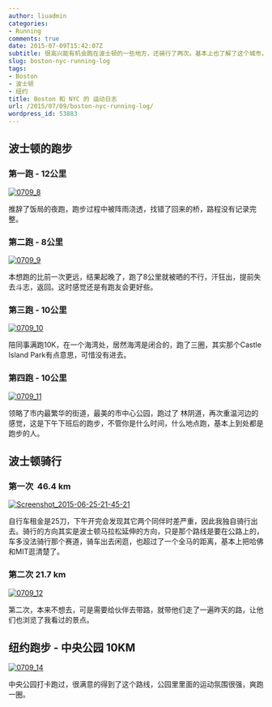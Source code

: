 ```yaml
---
author: liuadmin
categories:
- Running
comments: true
date: 2015-07-09T15:42:07Z
subtitle: 很高兴能有机会跑在波士顿的一些地方，还骑行了两次。基本上也了解了这个城市，熟悉了运动的地形，领略了城市的风光，感受了这个城市的运动文化和气息。纽约的行程安排的它紧凑了，导致就跑了一次中央公园，给以后留下很多探索的空白。
slug: boston-nyc-running-log
tags:
- Boston
- 波士顿
- 纽约
title: Boston 和 NYC 的 运动日志
url: /2015/07/09/boston-nyc-running-log/
wordpress_id: 53883
---
```


## 波士顿的跑步




### 第一跑 - 12公里


[![0709_8](http://7bv9gn.com1.z0.glb.clouddn.com/wp-content/uploads/2015/07/0709_8-576x1024.jpg)](http://martinliu.cn/boston-running-log/0709_8/)

推辞了饭局的夜跑，跑步过程中被阵雨浇透，找错了回来的桥，路程没有记录完整。


### 第二跑 - 8公里


[![0709_9](http://7bv9gn.com1.z0.glb.clouddn.com/wp-content/uploads/2015/07/0709_9-576x1024.jpg)](http://martinliu.cn/boston-running-log/0709_9/)

本想跑的比前一次更远，结果起晚了，跑了8公里就被晒的不行，汗狂出，提前失去斗志，返回。这时感觉还是有跑友会更好些。


### 第三跑 - 10公里


[![0709_10](http://7bv9gn.com1.z0.glb.clouddn.com/wp-content/uploads/2015/07/0709_10-576x1024.jpg)](http://martinliu.cn/boston-running-log/0709_10/)

陪同事满跑10K，在一个海湾处，居然海湾是闭合的，跑了三圈，其实那个Castle Island Park有点意思，可惜没有进去。


### 第四跑 - 10公里


[![0709_11](http://7bv9gn.com1.z0.glb.clouddn.com/wp-content/uploads/2015/07/0709_11-576x1024.jpg)](http://martinliu.cn/boston-running-log/0709_11/)

领略了市内最繁华的街道，最美的市中心公园，跑过了 林阴道，再次重温河边的感觉，这是下午下班后的跑步，不管你是什么时间，什么地点跑，基本上到处都是跑步的人。


## 波士顿骑行




### 第一次  46.4 km


[![Screenshot_2015-06-25-21-45-21](http://7bv9gn.com1.z0.glb.clouddn.com/wp-content/uploads/2015/07/Screenshot_2015-06-25-21-45-21-576x1024.jpeg)](http://martinliu.cn/boston-running-log/screenshot_2015-06-25-21-45-21/)

自行车租金是25刀，下午开完会发现其它两个同伴时差严重，因此我独自骑行出去。骑行的方向其实是波士顿马拉松延伸的方向，只是那个路线是要在公路上的，车多没法骑行那个赛道，骑车出去闲逛，也超过了一个全马的距离，基本上把哈佛和MIT逛清楚了。


### 第二次 21.7 km


[![0709_12](http://7bv9gn.com1.z0.glb.clouddn.com/wp-content/uploads/2015/07/0709_12-576x1024.jpg)](http://martinliu.cn/boston-running-log/0709_12/)

第二次，本来不想去，可是需要给伙伴去带路，就带他们走了一遍昨天的路，让他们也浏览了我看过的景点。


## 纽约跑步 - 中央公园 10KM


[![0709_14](http://7bv9gn.com1.z0.glb.clouddn.com/wp-content/uploads/2015/07/0709_14-576x1024.jpg)](http://martinliu.cn/boston-running-log/0709_14/)

中央公园打卡跑过，很满意的得到了这个路线，公园里里面的运动氛围很强，爽跑一圈。


